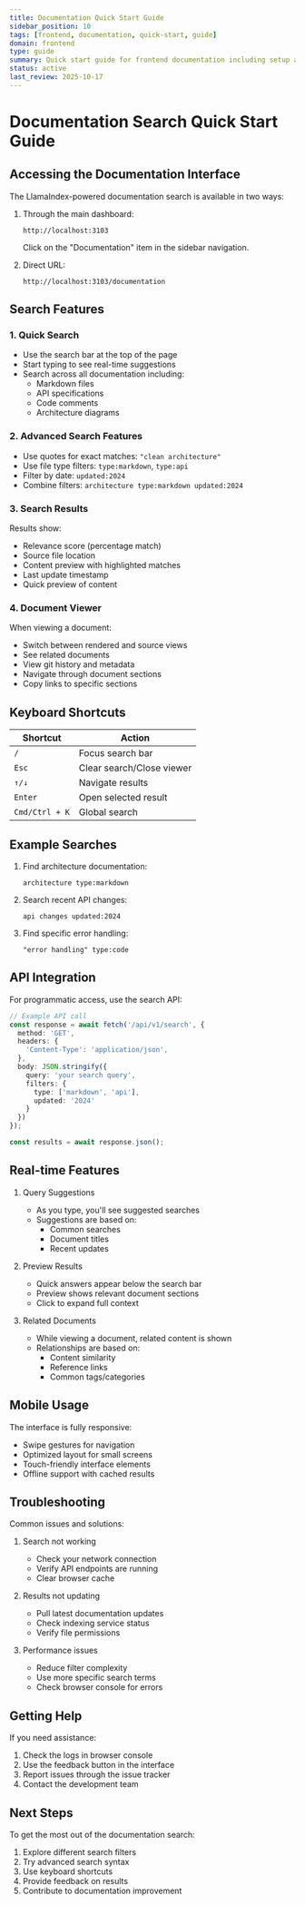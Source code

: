 ```yaml
---
title: Documentation Quick Start Guide
sidebar_position: 10
tags: [frontend, documentation, quick-start, guide]
domain: frontend
type: guide
summary: Quick start guide for frontend documentation including setup and contribution guidelines
status: active
last_review: 2025-10-17
---
```


# Documentation Search Quick Start Guide

## Accessing the Documentation Interface

The LlamaIndex-powered documentation search is available in two ways:

1. Through the main dashboard:
   ```
   http://localhost:3103
   ```
   Click on the "Documentation" item in the sidebar navigation.

2. Direct URL:
   ```
   http://localhost:3103/documentation
   ```

## Search Features

### 1. Quick Search
- Use the search bar at the top of the page
- Start typing to see real-time suggestions
- Search across all documentation including:
  - Markdown files
  - API specifications
  - Code comments
  - Architecture diagrams

### 2. Advanced Search Features
- Use quotes for exact matches: `"clean architecture"`
- Use file type filters: `type:markdown`, `type:api`
- Filter by date: `updated:2024`
- Combine filters: `architecture type:markdown updated:2024`

### 3. Search Results
Results show:
- Relevance score (percentage match)
- Source file location
- Content preview with highlighted matches
- Last update timestamp
- Quick preview of content

### 4. Document Viewer
When viewing a document:
- Switch between rendered and source views
- See related documents
- View git history and metadata
- Navigate through document sections
- Copy links to specific sections

## Keyboard Shortcuts

| Shortcut | Action |
|----------|--------|
| `/` | Focus search bar |
| `Esc` | Clear search/Close viewer |
| `↑/↓` | Navigate results |
| `Enter` | Open selected result |
| `Cmd/Ctrl + K` | Global search |

## Example Searches

1. Find architecture documentation:
   ```
   architecture type:markdown
   ```

2. Search recent API changes:
   ```
   api changes updated:2024
   ```

3. Find specific error handling:
   ```
   "error handling" type:code
   ```

## API Integration

For programmatic access, use the search API:

```typescript
// Example API call
const response = await fetch('/api/v1/search', {
  method: 'GET',
  headers: {
    'Content-Type': 'application/json',
  },
  body: JSON.stringify({
    query: 'your search query',
    filters: {
      type: ['markdown', 'api'],
      updated: '2024'
    }
  })
});

const results = await response.json();
```

## Real-time Features

1. Query Suggestions
   - As you type, you'll see suggested searches
   - Suggestions are based on:
     - Common searches
     - Document titles
     - Recent updates

2. Preview Results
   - Quick answers appear below the search bar
   - Preview shows relevant document sections
   - Click to expand full context

3. Related Documents
   - While viewing a document, related content is shown
   - Relationships are based on:
     - Content similarity
     - Reference links
     - Common tags/categories

## Mobile Usage

The interface is fully responsive:
- Swipe gestures for navigation
- Optimized layout for small screens
- Touch-friendly interface elements
- Offline support with cached results

## Troubleshooting

Common issues and solutions:

1. Search not working
   - Check your network connection
   - Verify API endpoints are running
   - Clear browser cache

2. Results not updating
   - Pull latest documentation updates
   - Check indexing service status
   - Verify file permissions

3. Performance issues
   - Reduce filter complexity
   - Use more specific search terms
   - Check browser console for errors

## Getting Help

If you need assistance:
1. Check the logs in browser console
2. Use the feedback button in the interface
3. Report issues through the issue tracker
4. Contact the development team

## Next Steps

To get the most out of the documentation search:

1. Explore different search filters
2. Try advanced search syntax
3. Use keyboard shortcuts
4. Provide feedback on results
5. Contribute to documentation improvement